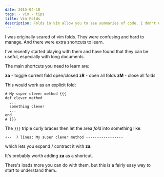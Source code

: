 ```yaml
---
date: 2015-04-18
tags: - vim - tips
title: Vim Folds
description: Folds in Vim allow you to see summaries of code. I don't use them as much as I should.
---
```


I was originally scared of vim folds. They were confusing and hard to manage. And there were extra shortcuts to learn.

I've recently started playing with them and have found that they can be useful, especially with long documents.

The main shortcuts you need to learn are:

**za** - toggle current fold open/closed
**zR** - open all folds
**zM** - close all folds

This would work as an explicit fold:

    # My super clever method {{{
    def clever_method
      ...
      something clever
      ...
    end
    # }}}

The `}}}` triple curly braces then let the area _fold_ into something like:

    +--  7 lines: My super clever method -----------------

which lets you expand / contract it with **za**.

It's probably worth adding **za** as a shortcut.

There's loads more you can do with them, but this is a fairly easy way to start to understand them..

